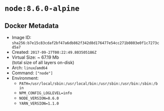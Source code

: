 # `node:8.6.0-alpine`

## Docker Metadata

- Image ID: `sha256:b7e15c83cdaf2bf47a6db862f342d8d176477e54cc271b0803e0f1c7273cd5a7`
- Created: `2017-09-27T00:22:49.803505186Z`
- Virtual Size: ~ 67.19 Mb  
  (total size of all layers on-disk)
- Arch: `linux`/`amd64`
- Command: `["node"]`
- Environment:
  - `PATH=/usr/local/sbin:/usr/local/bin:/usr/sbin:/usr/bin:/sbin:/bin`
  - `NPM_CONFIG_LOGLEVEL=info`
  - `NODE_VERSION=8.6.0`
  - `YARN_VERSION=1.1.0`
